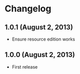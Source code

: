 # Changelog

## 1.0.1 (August 2, 2013)

* Ensure resource edition works

## 1.0.0 (August 2, 2013)

* First release
